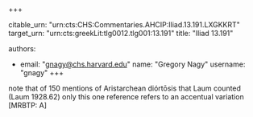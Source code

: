 +++


citable_urn: "urn:cts:CHS:Commentaries.AHCIP:Iliad.13.191.LXGKKRT"
target_urn: "urn:cts:greekLit:tlg0012.tlg001:13.191"
title: "Iliad 13.191"

authors:
- email: "gnagy@chs.harvard.edu"
  name: "Gregory Nagy"
  username: "gnagy"
+++

<p>note that of 150 mentions of Aristarchean diórtōsis that Laum counted (Laum 1928.62) only this one reference refers to an accentual variation [MRBTP: A]</p>